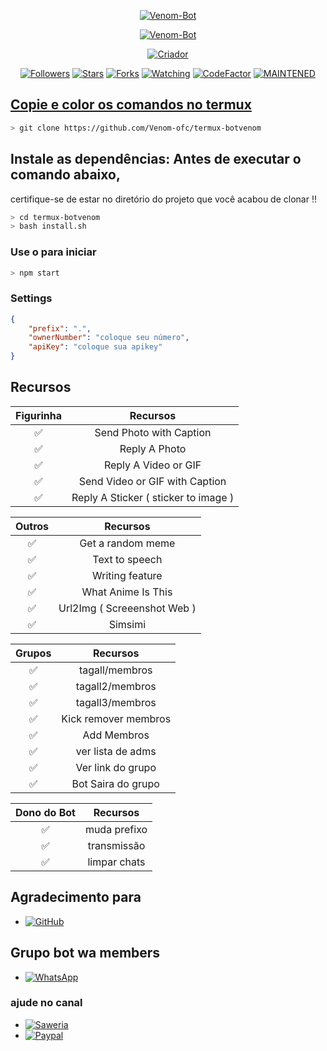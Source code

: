 <p align="center">
<a href="https://ibb.co/xgJpwB5"><img src="https://i.ibb.co/YdpzJ1j/Venom-Bot.jpg" alt="Venom-Bot" border="0"></a>
</p>
<p align="center">
<a href="#"><img title="Venom-Bot" src="https://img.shields.io/badge/Termux Whatsapp Bot-green?colorA=%23ff0000&colorB=%23017e40&style=for-the-badge"></a>
</p>
<p align="center">
<a href="https://github.com/Venom-ofc"><img title="Criador" src="https://img.shields.io/badge/Author-mhankbarbar-red.svg?style=for-the-badge&logo=github"></a>
</p>
<p align="center">
<a href="https://github.com/mhankbarbar/followers"><img title="Followers" src="https://img.shields.io/github/followers/mhankbarbar?color=blue&style=flat-square"></a>
<a href="https://github.com/mhankbarbar/termux-wabot/stargazers/"><img title="Stars" src="https://img.shields.io/github/stars/mhankbarbar/termux-wabot?color=red&style=flat-square"></a>
<a href="https://github.com/mhankbarbar/termux-wabot/network/members"><img title="Forks" src="https://img.shields.io/github/forks/mhankbarbar/termux-wabot?color=red&style=flat-square"></a>
<a href="https://github.com/mhankbarbar/termux-wabot/watchers"><img title="Watching" src="https://img.shields.io/github/watchers/mhankbarbar/termux-wabot?label=Watchers&color=blue&style=flat-square"></a>
<a href="https://www.codefactor.io/repository/github/mhankbarbar/termux-wabot"><img src="https://www.codefactor.io/repository/github/mhankbarbar/termux-wabot/badge" alt="CodeFactor" /></a>
<a href="#"><img title="MAINTENED" src="https://img.shields.io/badge/MAINTENED-NO-blue.svg"</a>
</p>

## Copie e color os comandos no termux

```bash
> git clone https://github.com/Venom-ofc/termux-botvenom
```

## Instale as dependências: Antes de executar o comando abaixo,
 certifique-se de estar no diretório do projeto que você acabou de clonar !!

```bash
> cd termux-botvenom
> bash install.sh
```

### Use o para iniciar
```bash
> npm start
```

### Settings
```json
{
	"prefix": ".",
	"ownerNumber": "coloque seu número",
	"apiKey": "coloque sua apikey"
}
```

## Recursos

| Figurinha |                Recursos           |
| :-----------: | :--------------------------------: |
|       ✅       | Send Photo with Caption          |
|       ✅       | Reply A Photo                    |
|       ✅       | Reply A Video or GIF             |
|       ✅       | Send Video or GIF with Caption   |
|       ✅       | Reply A Sticker ( sticker to image ) |

| Outros  |                     Recursos                     |
| :------------: | :---------------------------------------------: |
|       ✅        |   Get a random meme             |
|       ✅        |   Text to speech                |
|       ✅        |   Writing feature 				|
|       ✅        |   What Anime Is This 			|
|       ✅        |   Url2Img ( Screeenshot Web )   |
|       ✅        |   Simsimi		                |

| Grupos  |                     Recursos               |
| :-----------: | :--------------------------------: |
|       ✅        |   tagall/membros     |
|       ✅        |   tagall2/membros       |
|       ✅        |   tagall3/membros      |
|       ✅        |   Kick remover membros             |
|       ✅        |   Add Membros             |
|       ✅        |   ver lista de adms     |
|       ✅        |   Ver link do grupo          |
|       ✅        |   Bot Saira do grupo            |

| Dono do Bot  |                     Recursos           |
| :-----------: | :--------------------------------: |
|       ✅        |   muda prefixo                     |
|       ✅        |   transmissão                      |
|       ✅        |   limpar chats             |

## Agradecimento para
* <a href="https://github.com/adiwajshing/Baileys"><img alt="GitHub" src="https://img.shields.io/badge/adiwajshing/Baileys%20-%23121011.svg?&style=for-the-badge&logo=github&logoColor=white"/></a>

## Grupo bot wa members
* <a href="https://chat.whatsapp.com/KHHxGNw2NQ1KmVbgEQE9nm"><img alt="WhatsApp" src="https://img.shields.io/badge/WhatsApp%20Group-25D366?style=for-the-badge&logo=whatsapp&logoColor=white"/></a>

### ajude no canal
* <a href="https://saweria.co/donate/mhankbarbar"><img alt="Saweria" src="https://img.shields.io/badge/Saweria-F16061?style=for-the-badge&logo=ko-fi&logoColor=white" /></a>
* <a href="https://paypal.me/mhankbarbar"><img alt="Paypal" src="https://img.shields.io/badge/PayPal-00457C?style=for-the-badge&logo=paypal&logoColor=white" /></a>

